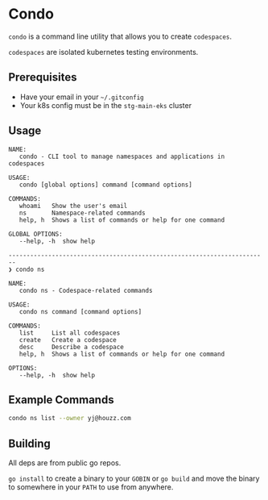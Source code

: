# Condo

`condo` is a command line utility that allows you to create `codespaces`. 

`codespaces` are isolated kubernetes testing environments.

## Prerequisites

- Have your email in your `~/.gitconfig`
- Your k8s config must be in the `stg-main-eks` cluster

## Usage

```
NAME:
   condo - CLI tool to manage namespaces and applications in codespaces

USAGE:
   condo [global options] command [command options]

COMMANDS:
   whoami   Show the user's email
   ns       Namespace-related commands
   help, h  Shows a list of commands or help for one command

GLOBAL OPTIONS:
   --help, -h  show help

------------------------------------------------------------------------
❯ condo ns     

NAME:
   condo ns - Codespace-related commands

USAGE:
   condo ns command [command options]

COMMANDS:
   list     List all codespaces
   create   Create a codespace
   desc     Describe a codespace
   help, h  Shows a list of commands or help for one command

OPTIONS:
   --help, -h  show help
```

## Example Commands

```bash
condo ns list --owner yj@houzz.com
```

## Building

All deps are from public go repos.

`go install` to create a binary to your `GOBIN` or `go build` and move the binary to somewhere in your `PATH` to use from anywhere.

